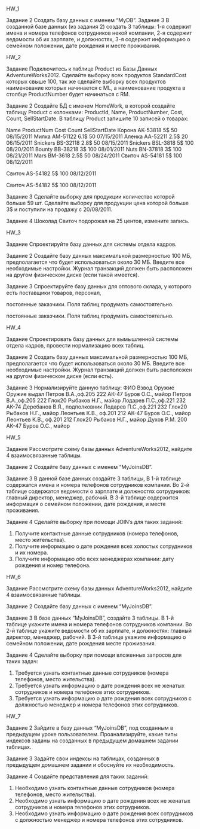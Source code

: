 HW_1

Задание 2
Создать базу данных с именем “MyDB”.
Задание 3
В созданной базе данных (из задания 2) создать 3 таблицы:
1-я содержит имена и номера телефонов сотрудников некой компании,
2-я содержит ведомости об их зарплате, и должностях,
3-я содержит информацию о семейном положении, дате рождения и месте проживания. 

HW_2

Задание
Подключитесь к таблице Product из Базы Данных AdventureWorks2012. Сделайте выборку всех
продуктов StandardCost которых свыше 100, так же сделайте выборку всех продуктов наименование
которых начинается с ML, а наименование продукта в столбце ProductNumber будет начинаться с RM. 

Задание 2
Создайте БД с именем HomeWork, в которой создайте таблицу Product с колонками: ProductId, Name,
ProductNumber, Cost, Count, SellStartDate.
В таблицу Product запишите 10 записей о товарах:

Name ProductNum Cost Count SellStartDate
Корона AK-53818 5$ 50 08/15/2011
Милка AM-51122 6.1$ 50 07/15/2011
Аленка AA-52211 2.5$ 20 06/15/2011
Snickers BS-32118 2.8$ 50 08/15/2011
Snickers BSL-3818 5$ 100 08/20/2011
Bounty BB-38218 3$ 100 08/01/2011
Nuts BN-37818 3$ 100 08/21/2011
Mars BM-3618 2.5$ 50 08/24/2011
Свиточ AS-54181 5$ 100 08/12/2011

Свиточ AS-54182 5$ 100 08/12/2011 


Свиточ AS-54182 5$ 100 08/12/2011


Задание 3
Cделайте выборку для продукции количество которой больше 59 шт.
Сделайте выборку для продукции цена которой больше 3$ и поступили на продажу c 20/08/2011.

Задание 4
Шоколад Свиточ подорожал на 25 центов, измените запись. 

HW_3

Задание
Спроектируйте базу данных для системы отдела кадров. 

Задание 2
Создайте базу данных максимальной размерностью 100 МБ, предполагается что будет использоваться
около 30 МБ. Введите все необходимые настройки. Журнал транзакций должен быть расположен на
другом физическом диске (если такой имеется).

Задание 3
Спроектируйте базу данных для оптового склада, у которого есть поставщики товаров, персонал,

постоянные заказчики. Поля таблиц продумать самостоятельно. 

постоянные заказчики. Поля таблиц продумать самостоятельно. 

HW_4

Задание
Спроектировать базу данных для вымышленной системы отдела кадров, провести нормализацию всех
таблиц. 

Задание 2
Создать базу данных максимальной размерностью 100 МБ, предполагается что будет использоваться
около 30 МБ. Введите все необходимые настройки. Журнал транзакций должен быть расположен на
другом физическом диске (если есть).

Задание 3
Нормализируйте данную таблицу:
ФИО Взвод Оружие Оружие выдал
Петров В.А.,оф.205 222 АК-47 Буров О.С., майор
Петров В.А.,оф.205 222 Глок20 Рыбаков Н.Г., майор
Лодарев П.С.,оф.221 232 АК-74 Деребанов В.Я., подполковник
Лодарев П.С.,оф.221 232 Глок20 Рыбаков Н.Г., майор
Леонтьев К.В., оф.201 212 АК-47 Буров О.С., майор
Леонтьев К.В., оф.201 212 Глок20 Рыбаков Н.Г., майор
Духов Р.М. 200 АК-47 Буров О.С., майор 

HW_5

Задание
Рассмотрите схему базы данных AdventureWorks2012, найдите 4 взаимосвязанные таблицы. 

Задание 2
Создайте базу данных с именем “MyJoinsDB”.

Задание 3
В данной базе данных создайте 3 таблицы,
В 1-й таблице содержатся имена и номера телефонов сотрудников компании.
Во 2-й таблице содержатся ведомости о зарплате и должностях сотрудников: главный директор,
менеджер, рабочий.
В 3-й таблице содержится информация о семейном положении, дате рождения, и месте проживания.

Задание 4
Сделайте выборку при помощи JOIN’s для таких заданий:
1) Получите контактные данные сотрудников (номера телефонов, место жительства).
2) Получите информацию о дате рождения всех холостых сотрудников и их номера.
3) Получите информацию обо всех менеджерах компании: дату рождения и номер телефона. 

HW_6

Задание
Рассмотрите схему базы данных AdventureWorks2012, найдите 4 взаимосвязанные таблицы. 

Задание 2
Создайте базу данных с именем “MyJoinsDB”.

Задание 3
В базе данных “MyJoinsDB”, создайте 3 таблицы.
В 1-й таблице укажите имена и номера телефонов сотрудников компании.
Во 2-й таблице укажите ведомости об их зарплате, и должностях: главный директор, менеджер, рабочий.
В 3-й таблице укажите информацию о семейном положении, дате рождения месте проживания. 

Задание 4
Сделайте выборку при помощи вложенных запросов для таких задач:
1) Требуется узнать контактные данные сотрудников (номера телефонов, место жительства).
2) Требуется узнать информацию о дате рождения всех не женатых сотрудников и номера телефонов
этих сотрудников.
3) Требуется узнать информацию о дате рождения всех сотрудников с должностью менеджер и номера
телефонов этих сотрудников. 

HW_7

Задание 2
Зайдите в базу данных “MyJoinsDB”, под созданным в предыдущем уроке пользователем.
Проанализируйте, какие типы индексов заданы на созданных в предыдущем домашнем задании
таблицах.

Задание 3
Задайте свои индексы на таблицах, созданных в предыдущем домашнем задании и обоснуйте их
необходимость.

Задание 4
Создайте представления для таких заданий:
1. Необходимо узнать контактные данные сотрудников (номера телефонов, место жительства).
2. Необходимо узнать информацию о дате рождения всех не женатых сотрудников и номера
телефонов этих сотрудников.
3. Необходимо узнать информацию о дате рождения всех сотрудников с должностью менеджер и
номера телефонов этих сотрудников.
